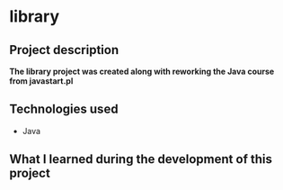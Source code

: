 <h1>library</h1>

<h2>Project description</h2>

<p><b>The library project was created along with reworking the Java course from javastart.pl</b></p>

<h2>Technologies used</h2>
  <ul>
    <li>Java</li>
  </ul>
<h2>What I learned during the development of this project</h2>
